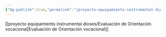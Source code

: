 ```yaml
---
{"dg-publish":true,"permalink":"/proyecto-equipamiento-instrumental-dioses/orientacion-vocacional/"}
---
```


[[proyecto equipamiento instrumental dioses/Evaluación de Orientación vocacional\|Evaluación de Orientación vocacional]]

